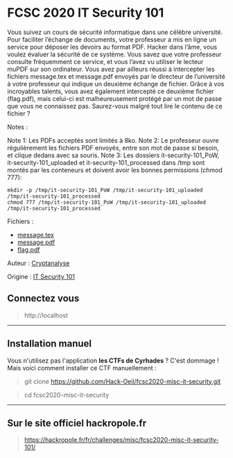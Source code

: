 # FCSC 2020 IT Security 101

Vous suivez un cours de sécurité informatique dans une célèbre université. Pour faciliter l’échange de documents, votre professeur a mis en ligne un service pour déposer les devoirs au format PDF. Hacker dans l’âme, vous voulez évaluer la sécurité de ce système. Vous savez que votre professeur consulte fréquemment ce service, et vous l’avez vu utiliser le lecteur muPDF sur son ordinateur. Vous avez par ailleurs réussi à intercepter les fichiers message.tex et message.pdf envoyés par le directeur de l’université à votre professeur qui indique un deuxième échange de fichier. Grâce à vos incroyables talents, vous avez également intercepté ce deuxième fichier (flag.pdf), mais celui-ci est malheureusement protégé par un mot de passe que vous ne connaissez pas. Saurez-vous malgré tout lire le contenu de ce fichier ?

Notes :

Note 1: Les PDFs acceptés sont limités à 8ko.
Note 2: Le professeur ouvre régulièrement les fichiers PDF envoyés, entre son mot de passe si besoin, et clique dedans avec sa souris.
Note 3: Les dossiers it-security-101_PoW, it-security-101_uploaded et it-security-101_processed dans /tmp sont montés par les conteneurs et doivent avoir les bonnes permissions (chmod 777):

```
mkdir -p /tmp/it-security-101_PoW /tmp/it-security-101_uploaded /tmp/it-security-101_processed
chmod 777 /tmp/it-security-101_PoW /tmp/it-security-101_uploaded /tmp/it-security-101_processed
```


Fichiers :
- [message.tex](message.tex)
- [message.pdf](message.pdf)
- [flag.pdf](flag.pdf)



Auteur : [Cryptanalyse](https://twitter.com/Cryptanalyse)

Origine : [IT Security 101](https://hackropole.fr/fr/challenges/misc/fcsc2020-misc-it-security-101/)


## Connectez vous 
> http://localhost



-----------

## Installation manuel
Vous n'utilisez pas l'application **les CTFs de Cyrhades** ? C'est dommage !
Mais voici comment installer ce CTF manuellement :

> git clone https://github.com/Hack-Oeil/fcsc2020-misc-it-security.git

> cd fcsc2020-misc-it-security


-----------

## Sur le site officiel hackropole.fr
> https://hackropole.fr/fr/challenges/misc/fcsc2020-misc-it-security-101/
